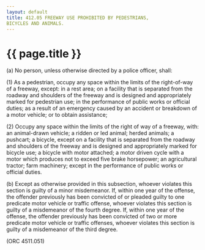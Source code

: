 ```yaml
---
layout: default 
title: 412.05 FREEWAY USE PROHIBITED BY PEDESTRIANS,
BICYCLES AND ANIMALS.
---
```


{{ page.title }}
================

​(a) No person, unless otherwise directed by a police officer, shall:

​(1) As a pedestrian, occupy any space within the limits of the
right-of-way of a freeway, except: in a rest area; on a facility that is
separated from the roadway and shoulders of the freeway and is designed
and appropriately marked for pedestrian use; in the performance of
public works or official duties; as a result of an emergency caused by
an accident or breakdown of a motor vehicle; or to obtain assistance;

​(2) Occupy any space within the limits of the right of way of a
freeway, with: an animal-drawn vehicle; a ridden or led animal; herded
animals; a pushcart; a bicycle, except on a facility that is separated
from the roadway and shoulders of the freeway and is designed and
appropriately marked for bicycle use; a bicycle with motor attached; a
motor driven cycle with a motor which produces not to exceed five brake
horsepower; an agricultural tractor; farm machinery; except in the
performance of public works or official duties.

​(b) Except as otherwise provided in this subsection, whoever violates
this section is guilty of a minor misdemeanor. If, within one year of
the offense, the offender previously has been convicted of or pleaded
guilty to one predicate motor vehicle or traffic offense, whoever
violates this section is guilty of a misdemeanor of the fourth degree.
If, within one year of the offense, the offender previously has been
convicted of two or more predicate motor vehicle or traffic offenses,
whoever violates this section is guilty of a misdemeanor of the third
degree.

(ORC 4511.051)
